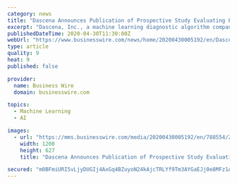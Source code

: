 ```yaml
---
category: news
title: "Dascena Announces Publication of Prospective Study Evaluating Effect of its Machine Learning Algorithm on Severe Sepsis Prediction"
excerpt: "Dascena, Inc., a machine learning diagnostic algorithm company that is targeting early disease intervention to improve patient care outcomes, announce"
publishedDateTime: 2020-04-30T11:30:00Z
webUrl: "https://www.businesswire.com/news/home/20200430005192/en/Dascena-Announces-Publication-Prospective-Study-Evaluating-Effect"
type: article
quality: 9
heat: 9
published: false

provider:
  name: Business Wire
  domain: businesswire.com

topics:
  - Machine Learning
  - AI

images:
  - url: "https://mms.businesswire.com/media/20200430005192/en/788554/23/Screen_Shot_2020-04-29_at_5.58.53_PM.jpg"
    width: 1200
    height: 627
    title: "Dascena Announces Publication of Prospective Study Evaluating Effect of its Machine Learning Algorithm on Severe Sepsis Prediction"

secured: "m0BFmiURI5vLjyDUGIj4AxGq4BZuyoN24kAjcTRLYf9Tm3AYGaEJj0e8MFz1Awm9KMUhBM4wrkSYsPXgxHqBAMcBH1EMWVmvgLQAtwAT/m1RYdFtlI0ue+Uk/BKG4os/TIMVjnKw5RH9fNZMDXhJsmfD1ggmv+VFur+wGGpY7w3s0oCkjJUK8SAhumjn8WGL6TO9qc1ukWU3jvX2dGZ4rP4fLRAcToCM+3fZf5IXDscMsd5x73mYmygRwFKDA/QmN7WAejzekkbOIM+Q2lsTDU1eSQMNsXS4pTib04aUGaLaosc/ez6qvmZ7JTwInWrRpTahK3lbplBrTbId/VrZC/Oi0quny+qDlGcUkf7sqvd82mIDhisP19oL0E4h18VUQJr6xEKgtbWOnZyHIFs+m7u3w/3ZEuYL1PN7dgWtDs3bBMl79F/YwBvAAai5S5a/NMMo6UtvS7asw5HyMklXqqzK40LJE5Dd+2XzTW2BaZ4=;Dm7Jxdj9ksL+ON668lniVA=="
---
```


